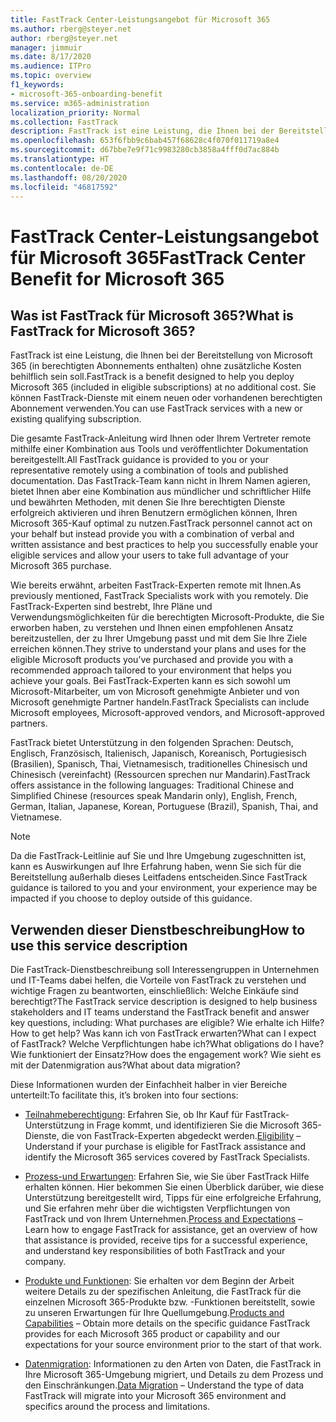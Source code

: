 ```yaml
---
title: FastTrack Center-Leistungsangebot für Microsoft 365
ms.author: rberg@steyer.net
author: rberg@steyer.net
manager: jimmuir
ms.date: 8/17/2020
ms.audience: ITPro
ms.topic: overview
f1_keywords:
- microsoft-365-onboarding-benefit
ms.service: m365-administration
localization_priority: Normal
ms.collection: FastTrack
description: FastTrack ist eine Leistung, die Ihnen bei der Bereitstellung von Microsoft 365 (in berechtigten Abonnements enthalten) ohne zusätzliche Kosten behilflich sein soll. Sie können FastTrack-Dienste mit einem neuen oder vorhandenen berechtigten Abonnement verwenden.
ms.openlocfilehash: 653f6fbb9c6bab457f68628c4f070f011719a8e4
ms.sourcegitcommit: d67bbe7e9f71c9983280cb3858a4fff0d7ac884b
ms.translationtype: HT
ms.contentlocale: de-DE
ms.lasthandoff: 08/20/2020
ms.locfileid: "46817592"
---
```

# <a name="fasttrack-center-benefit-for-microsoft-365"></a><span data-ttu-id="b9fc6-104">FastTrack Center-Leistungsangebot für Microsoft 365</span><span class="sxs-lookup"><span data-stu-id="b9fc6-104">FastTrack Center Benefit for Microsoft 365</span></span>

## <a name="what-is-fasttrack-for-microsoft-365"></a><span data-ttu-id="b9fc6-105">Was ist FastTrack für Microsoft 365?</span><span class="sxs-lookup"><span data-stu-id="b9fc6-105">What is FastTrack for Microsoft 365?</span></span>

<span data-ttu-id="b9fc6-106">FastTrack ist eine Leistung, die Ihnen bei der Bereitstellung von Microsoft 365 (in berechtigten Abonnements enthalten) ohne zusätzliche Kosten behilflich sein soll.</span><span class="sxs-lookup"><span data-stu-id="b9fc6-106">FastTrack is a benefit designed to help you deploy Microsoft 365 (included in eligible subscriptions) at no additional cost.</span></span> <span data-ttu-id="b9fc6-107">Sie können FastTrack-Dienste mit einem neuen oder vorhandenen berechtigten Abonnement verwenden.</span><span class="sxs-lookup"><span data-stu-id="b9fc6-107">You can use FastTrack services with a new or existing qualifying subscription.</span></span>

<span data-ttu-id="b9fc6-108">Die gesamte FastTrack-Anleitung wird Ihnen oder Ihrem Vertreter remote mithilfe einer Kombination aus Tools und veröffentlichter Dokumentation bereitgestellt.</span><span class="sxs-lookup"><span data-stu-id="b9fc6-108">All FastTrack guidance is provided to you or your representative remotely using a combination of tools and published documentation.</span></span> <span data-ttu-id="b9fc6-109">Das FastTrack-Team kann nicht in Ihrem Namen agieren, bietet Ihnen aber eine Kombination aus mündlicher und schriftlicher Hilfe und bewährten Methoden, mit denen Sie Ihre berechtigten Dienste erfolgreich aktivieren und ihren Benutzern ermöglichen können, Ihren Microsoft 365-Kauf optimal zu nutzen.</span><span class="sxs-lookup"><span data-stu-id="b9fc6-109">FastTrack personnel cannot act on your behalf but instead provide you with a combination of verbal and written assistance and best practices to help you successfully enable your eligible services and allow your users to take full advantage of your Microsoft 365 purchase.</span></span>

<span data-ttu-id="b9fc6-110">Wie bereits erwähnt, arbeiten FastTrack-Experten remote mit Ihnen.</span><span class="sxs-lookup"><span data-stu-id="b9fc6-110">As previously mentioned, FastTrack Specialists work with you remotely.</span></span> <span data-ttu-id="b9fc6-111">Die FastTrack-Experten sind bestrebt, Ihre Pläne und Verwendungsmöglichkeiten für die berechtigten Microsoft-Produkte, die Sie erworben haben, zu verstehen und Ihnen einen empfohlenen Ansatz bereitzustellen, der zu Ihrer Umgebung passt und mit dem Sie Ihre Ziele erreichen können.</span><span class="sxs-lookup"><span data-stu-id="b9fc6-111">They strive to understand your plans and uses for the eligible Microsoft products you’ve purchased and provide you with a recommended approach tailored to your environment that helps you achieve your goals.</span></span> <span data-ttu-id="b9fc6-112">Bei FastTrack-Experten kann es sich sowohl um Microsoft-Mitarbeiter, um von Microsoft genehmigte Anbieter und von Microsoft genehmigte Partner handeln.</span><span class="sxs-lookup"><span data-stu-id="b9fc6-112">FastTrack Specialists can include Microsoft employees, Microsoft-approved vendors, and Microsoft-approved partners.</span></span>

<span data-ttu-id="b9fc6-113">FastTrack bietet Unterstützung in den folgenden Sprachen: Deutsch, Englisch, Französisch, Italienisch, Japanisch, Koreanisch, Portugiesisch (Brasilien), Spanisch, Thai, Vietnamesisch, traditionelles Chinesisch und Chinesisch (vereinfacht) (Ressourcen sprechen nur Mandarin).</span><span class="sxs-lookup"><span data-stu-id="b9fc6-113">FastTrack offers assistance in the following languages: Traditional Chinese and Simplified Chinese (resources speak Mandarin only), English, French, German, Italian, Japanese, Korean, Portuguese (Brazil), Spanish, Thai, and Vietnamese.</span></span>

> [!NOTE]
> <span data-ttu-id="b9fc6-114">Da die FastTrack-Leitlinie auf Sie und Ihre Umgebung zugeschnitten ist, kann es Auswirkungen auf Ihre Erfahrung haben, wenn Sie sich für die Bereitstellung außerhalb dieses Leitfadens entscheiden.</span><span class="sxs-lookup"><span data-stu-id="b9fc6-114">Since FastTrack guidance is tailored to you and your environment, your experience may be impacted if you choose to deploy outside of this guidance.</span></span>

## <a name="how-to-use-this-service-description"></a><span data-ttu-id="b9fc6-115">Verwenden dieser Dienstbeschreibung</span><span class="sxs-lookup"><span data-stu-id="b9fc6-115">How to use this service description</span></span>

<span data-ttu-id="b9fc6-116">Die FastTrack-Dienstbeschreibung soll Interessengruppen in Unternehmen und IT-Teams dabei helfen, die Vorteile von FastTrack zu verstehen und wichtige Fragen zu beantworten, einschließlich: Welche Einkäufe sind berechtigt?</span><span class="sxs-lookup"><span data-stu-id="b9fc6-116">The FastTrack service description is designed to help business stakeholders and IT teams understand the FastTrack benefit and answer key questions, including: What purchases are eligible?</span></span> <span data-ttu-id="b9fc6-117">Wie erhalte ich Hilfe?</span><span class="sxs-lookup"><span data-stu-id="b9fc6-117">How to get help?</span></span> <span data-ttu-id="b9fc6-118">Was kann ich von FastTrack erwarten?</span><span class="sxs-lookup"><span data-stu-id="b9fc6-118">What can I expect of FastTrack?</span></span> <span data-ttu-id="b9fc6-119">Welche Verpflichtungen habe ich?</span><span class="sxs-lookup"><span data-stu-id="b9fc6-119">What obligations do I have?</span></span> <span data-ttu-id="b9fc6-120">Wie funktioniert der Einsatz?</span><span class="sxs-lookup"><span data-stu-id="b9fc6-120">How does the engagement work?</span></span> <span data-ttu-id="b9fc6-121">Wie sieht es mit der Datenmigration aus?</span><span class="sxs-lookup"><span data-stu-id="b9fc6-121">What about data migration?</span></span>

<span data-ttu-id="b9fc6-122">Diese Informationen wurden der Einfachheit halber in vier Bereiche unterteilt:</span><span class="sxs-lookup"><span data-stu-id="b9fc6-122">To facilitate this, it’s broken into four sections:</span></span>

  - <span data-ttu-id="b9fc6-123">[Teilnahmeberechtigung](eligibility.md): Erfahren Sie, ob Ihr Kauf für FastTrack-Unterstützung in Frage kommt, und identifizieren Sie die Microsoft 365-Dienste, die von FastTrack-Experten abgedeckt werden.</span><span class="sxs-lookup"><span data-stu-id="b9fc6-123">[Eligibility](eligibility.md) – Understand if your purchase is eligible for FastTrack assistance and identify the Microsoft 365 services covered by FastTrack Specialists.</span></span>

  - <span data-ttu-id="b9fc6-124">[Prozess-und Erwartungen](process-and-expectations.md): Erfahren Sie, wie Sie über FastTrack Hilfe erhalten können. Hier bekommen Sie einen Überblick darüber, wie diese Unterstützung bereitgestellt wird, Tipps für eine erfolgreiche Erfahrung, und Sie erfahren mehr über die wichtigsten Verpflichtungen von FastTrack und von Ihrem Unternehmen.</span><span class="sxs-lookup"><span data-stu-id="b9fc6-124">[Process and Expectations](process-and-expectations.md) – Learn how to engage FastTrack for assistance, get an overview of how that assistance is provided, receive tips for a successful experience, and understand key responsibilities of both FastTrack and your company.</span></span>

  - <span data-ttu-id="b9fc6-125">[Produkte und Funktionen](products-and-capabilities.md): Sie erhalten vor dem Beginn der Arbeit weitere Details zu der spezifischen Anleitung, die FastTrack für die einzelnen Microsoft 365-Produkte bzw. -Funktionen bereitstellt, sowie zu unseren Erwartungen für Ihre Quellumgebung.</span><span class="sxs-lookup"><span data-stu-id="b9fc6-125">[Products and Capabilities](products-and-capabilities.md) – Obtain more details on the specific guidance FastTrack provides for each Microsoft 365 product or capability and our expectations for your source environment prior to the start of that work.</span></span>

  - <span data-ttu-id="b9fc6-126">[Datenmigration](data-migration.md): Informationen zu den Arten von Daten, die FastTrack in Ihre Microsoft 365-Umgebung migriert, und Details zu dem Prozess und den Einschränkungen.</span><span class="sxs-lookup"><span data-stu-id="b9fc6-126">[Data Migration](data-migration.md) – Understand the type of data FastTrack will migrate into your Microsoft 365 environment and specifics around the process and limitations.</span></span>
